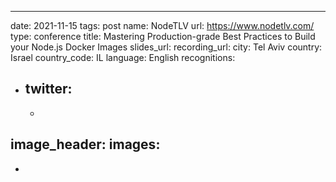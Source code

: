 ---
date: 2021-11-15
tags: post
name: NodeTLV
url: https://www.nodetlv.com/
type: conference
title: Mastering Production-grade Best Practices to Build your Node.js Docker Images
slides_url: 
recording_url: 
city: Tel Aviv
country: Israel
country_code: IL
language: English
recognitions:
  - twitter:
    - 
    - 
image_header: 
images:
  - 
  - 
